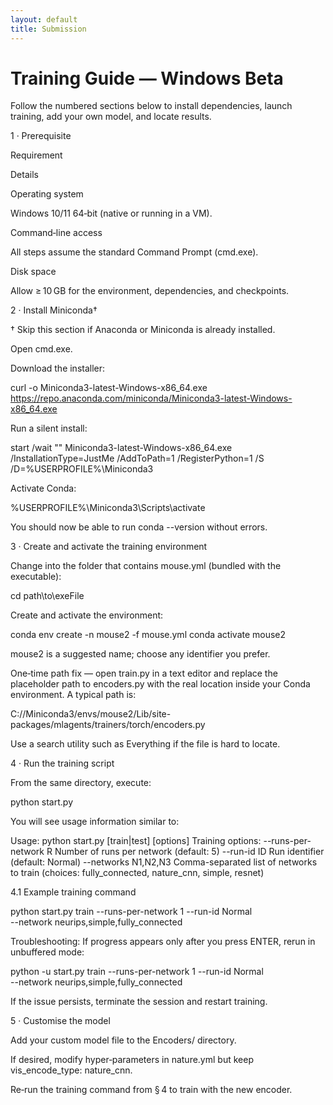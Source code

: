 ```yaml
---
layout: default
title: Submission
---
```


# Training Guide — Windows Beta

Follow the numbered sections below to install dependencies, launch training, add your own model, and locate results.

1 · Prerequisite

Requirement

Details

Operating system

Windows 10/11 64‑bit (native or running in a VM).

Command‑line access

All steps assume the standard Command Prompt (cmd.exe).

Disk space

Allow ≥ 10 GB for the environment, dependencies, and checkpoints.

2 · Install Miniconda†

† Skip this section if Anaconda or Miniconda is already installed.

Open cmd.exe.

Download the installer:

curl -o Miniconda3-latest-Windows-x86_64.exe \
  https://repo.anaconda.com/miniconda/Miniconda3-latest-Windows-x86_64.exe

Run a silent install:

start /wait "" Miniconda3-latest-Windows-x86_64.exe \
     /InstallationType=JustMe /AddToPath=1 /RegisterPython=1 /S \
     /D=%USERPROFILE%\Miniconda3

Activate Conda:

%USERPROFILE%\Miniconda3\Scripts\activate

You should now be able to run conda --version without errors.

3 · Create and activate the training environment

Change into the folder that contains mouse.yml (bundled with the executable):

cd path\to\exeFile

Create and activate the environment:

conda env create -n mouse2 -f mouse.yml
conda activate mouse2

mouse2 is a suggested name; choose any identifier you prefer.

One‑time path fix — open train.py in a text editor and replace the placeholder path to encoders.py with the real location inside your Conda environment. A typical path is:

C:/<username>/Miniconda3/envs/mouse2/Lib/site-packages/mlagents/trainers/torch/encoders.py

Use a search utility such as Everything if the file is hard to locate.

4 · Run the training script

From the same directory, execute:

python start.py

You will see usage information similar to:

Usage: python start.py [train|test] [options]
Training options:
  --runs-per-network R    Number of runs per network (default: 5)
  --run-id ID            Run identifier (default: Normal)
  --networks N1,N2,N3    Comma-separated list of networks to train
                          (choices: fully_connected, nature_cnn, simple, resnet)

4.1 Example training command

python start.py train --runs-per-network 1 --run-id Normal \
                     --network neurips,simple,fully_connected

Troubleshooting:  If progress appears only after you press ENTER, rerun in unbuffered mode:

python -u start.py train --runs-per-network 1 --run-id Normal \
                        --network neurips,simple,fully_connected

If the issue persists, terminate the session and restart training.

5 · Customise the model

Add your custom model file to the Encoders/ directory.

If desired, modify hyper‑parameters in nature.yml but keep vis_encode_type: nature_cnn.

Re‑run the training command from § 4 to train with the new encoder.
